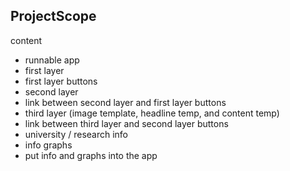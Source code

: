 ## ProjectScope

content
- runnable app
- first layer
- first layer buttons
- second layer
- link between second layer and first layer buttons
- third layer (image template, headline temp, and content temp)
- link between third layer and second layer buttons
- university / research info
- info graphs
- put info and graphs into the app
